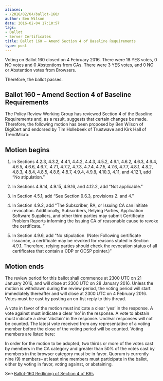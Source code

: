 ```yaml
---
aliases:
- /2016/02/04/ballot-160/
author: Ben Wilson
date: 2016-02-04 17:10:57
tags:
- Ballot
- Server Certificates
title: Ballot 160 – Amend Section 4 of Baseline Requirements
type: post
---
```


Voting on Ballot 160 closed on 4 February 2016. There were 18 YES votes, 0 NO votes and 0 Abstentions from CAs. There were 3 YES votes, and 0 NO or Abstention votes from Browsers.

Therefore, the ballot passes.

## Ballot 160 – Amend Section 4 of Baseline Requirements

The Policy Review Working Group has reviewed Section 4 of the Baseline Requirements and, as a result, suggests that certain changes be made. Therefore, the following motion has been proposed by Ben Wilson of DigiCert and endorsed by Tim Hollebeek of Trustwave and Kirk Hall of TrendMicro:

## Motion begins

1. In Sections 4.2.3, 4.3.2, 4.4.1, 4.4.2, 4.4.3, 4.5.2, 4.6.1, 4.6.2, 4.6.3, 4.6.4, 4.6.5, 4.6.6, 4.6.7., 4.7.1, 4.7.2, 4.7.3, 4.7.4, 4.7.5, 4.7.6, 4.7.7, 4.8.1, 4.8.2, 4.8.3, 4.8.4, 4.8.5, 4.8.6, 4.8.7, 4.9.4, 4.9.8, 4.10.3, 4.11, and 4.12.1, add “No stipulation.”

1. In Sections 4.9.14, 4.9.15, 4.9.16, and 4.12.2, add “Not applicable.”

1. In Section 4.5.1, add “See Section 9.6.3, provisions 2. and 4.”

1. In Section 4.9.2, add “The Subscriber, RA, or Issuing CA can initiate revocation. Additionally, Subscribers, Relying Parties, Application Software Suppliers, and other third parties may submit Certificate Problem Reports informing the Issuing CA of reasonable cause to revoke the certificate. ”

1. In Section 4.9.6, add “No stipulation. (Note: Following certificate issuance, a certificate may be revoked for reasons stated in Section 4.9.1. Therefore, relying parties should check the revocation status of all certificates that contain a CDP or OCSP pointer.)”

## Motion ends

The review period for this ballot shall commence at 2300 UTC on 21 January 2016, and will close at 2300 UTC on 28 January 2016. Unless the motion is withdrawn during the review period, the voting period will start immediately thereafter and will close at 2300 UTC on 4 February 2016. Votes must be cast by posting an on-list reply to this thread.

A vote in favor of the motion must indicate a clear ‘yes’ in the response. A vote against must indicate a clear ‘no’ in the response. A vote to abstain must indicate a clear ‘abstain’ in the response. Unclear responses will not be counted. The latest vote received from any representative of a voting member before the close of the voting period will be counted. Voting members are listed here:

In order for the motion to be adopted, two thirds or more of the votes cast by members in the CA category and greater than 50% of the votes cast by members in the browser category must be in favor. Quorum is currently nine (9) members– at least nine members must participate in the ballot, either by voting in favor, voting against, or abstaining.

See [Ballot-160 Redlining of Section 4 of BRs](/uploads/Ballot-160-Redlining-of-Section-4-of-BRs.pdf)